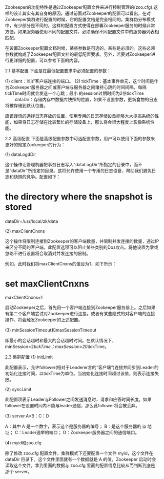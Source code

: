 Zookeeper的功能特性是通过Zookeeper配置文件来进行控制管理的(zoo.cfg).这样的设计其实有其自身的原因，通过前面对Zookeeper的配置可以看出，在对Zookeeper集群进行配置的时候，它的配置文档是完全相同的。集群伪分布模式中，有少部分是不同的。这样的配置方式使得在部署Zookeeper服务的时候非常方便。如果服务器使用不同的配置文件，必须确保不同配置文件中的服务器列表相匹配。

在设置Zookeeper配置文档时候，某些参数是可选的，某些是必须的。这些必须参数就构成了Zookeeper配置文档的最低配置要求。另外，若要对Zookeeper进行更详细的配置，可以参考下面的内容。

2.1 基本配置
下面是在最低配置要求中必须配置的参数：

(1) client：监听客户端连接的端口。
(2) tickTime：基本事件单元，这个时间是作为Zookeeper服务器之间或客户端与服务器之间维持心跳的时间间隔，每隔tickTime时间就会发送一个心跳；最小 的session过期时间为2倍tickTime 　　
dataDir：存储内存中数据库快照的位置，如果不设置参数，更新食物的日志将被存储到默认位置。

应该谨慎的选择日志存放的位置，使用专用的日志存储设备能够大大提高系统的性能，如果将日志存储在比较繁忙的存储设备上，那么将会很大程度上影像系统性能。

2.2 高级配置
下面是高级配置参数中可选配置参数，用户可以使用下面的参数来更好的规定Zookeeper的行为：

(1) dataLogdDir

这个操作让管理机器把事务日志写入“dataLogDir”所指定的目录中，而不是“dataDir”所指定的目录。这将允许使用一个专用的日志设备，帮助我们避免日志和快照的竞争。配置如下：

# the directory where the snapshot is stored
   dataDir=/usr/local/zk/data　

(2) maxClientCnxns

这个操作将限制连接到Zookeeper的客户端数量，并限制并发连接的数量，通过IP来区分不同的客户端。此配置选项可以阻止某些类别的Dos攻击。将他设置为零或忽略不进行设置将会取消对并发连接的限制。

例如，此时我们将maxClientCnxns的值设为1，如下所示：

# set maxClientCnxns
   maxClientCnxns=1

启动Zookeeper之后，首先用一个客户端连接到Zookeeper服务器上。之后如果有第二个客户端尝试对Zookeeper进行连接，或者有某些隐式的对客户端的连接操作，将会触发Zookeeper的上述配置。

(3) minSessionTimeout和maxSessionTimeout

即最小的会话超时和最大的会话超时时间。在默认情况下，minSession=2*tickTime；maxSession=20*tickTime。

2.3 集群配置
(1) initLimit

此配置表示，允许follower(相对于Leaderer言的“客户端”)连接并同步到Leader的初始化连接时间，以tickTime为单位。当初始化连接时间超过该值，则表示连接失败。

(2) syncLimit

此配置项表示Leader与Follower之间发送消息时，请求和应答时间长度。如果follower在设置时间内不能与leader通信，那么此follower将会被丢弃。

(3) server.A=B：C：D

A：其中 A 是一个数字，表示这个是服务器的编号；
B：是这个服务器的 ip 地址；
C：Leader选举的端口；
D：Zookeeper服务器之间的通信端口。

(4) myid和zoo.cfg

除了修改 zoo.cfg 配置文件，集群模式下还要配置一个文件 myid，这个文件在 dataDir 目录下，这个文件里面就有一个数据就是 A 的值，Zookeeper 启动时会读取这个文件，拿到里面的数据与 zoo.cfg 里面的配置信息比较从而判断到底是那个 server。